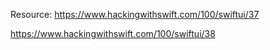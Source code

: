 Resource: https://www.hackingwithswift.com/100/swiftui/37

https://www.hackingwithswift.com/100/swiftui/38
